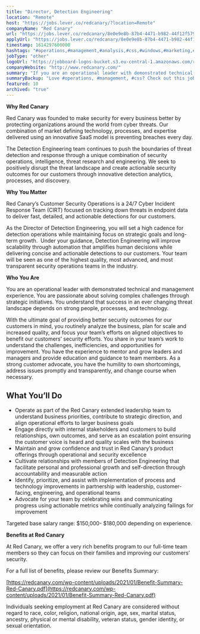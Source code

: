 ```yaml
---
title: "Director, Detection Engineering"
location: "Remote"
host: "https://jobs.lever.co/redcanary/?location=Remote"
companyName: "Red Canary"
url: "https://jobs.lever.co/redcanary/8e0e9e8b-87b4-4471-b982-44f12f579deb"
applyUrl: "https://jobs.lever.co/redcanary/8e0e9e8b-87b4-4471-b982-44f12f579deb/apply"
timestamp: 1614297600000
hashtags: "#operations,#management,#analysis,#css,#windows,#marketing,#office"
jobType: "other"
logoUrl: "https://jobboard-logos-bucket.s3.eu-central-1.amazonaws.com/red-canary"
companyWebsite: "http://www.redcanary.com/"
summary: "If you are an operational leader with demonstrated technical and management experience, Red Canary is looking for someone with your knowledge."
summaryBackup: "Love #operations, #management, #css? Check out this job post!"
featured: 10
archived: "true"
---
```


**Why Red Canary**

Red Canary was founded to make security for every business better by protecting organizations around the world from cyber threats. Our combination of market defining technology, processes, and expertise delivered using an innovative SaaS model is preventing breaches every day.

The Detection Engineering team continues to push the boundaries of threat detection and response through a unique combination of security operations, intelligence, threat research and engineering. We seek to positively disrupt the threat landscape and create actionable security outcomes for our customers through innovative detection analytics, processes, and discovery.

**Why You Matter**

Red Canary’s Customer Security Operations is a 24/7 Cyber Incident Response Team (CIRT) focused on tracking down threats in endpoint data to deliver fast, detailed, and actionable detections for our customers.

As the Director of Detection Engineering, you will set a high cadence for detection operations while maintaining focus on strategic goals and long-term growth.  Under your guidance, Detection Engineering will improve scalability through automation that amplifies human decisions while delivering concise and actionable detections to our customers. Your team will be seen as one of the highest quality, most advanced, and most transparent security operations teams in the industry.

**Who You Are**

You are an operational leader with demonstrated technical and management experience. You are passionate about solving complex challenges through strategic initiatives. You understand that success in an ever changing threat landscape depends on strong people, processes, and technology.

With the ultimate goal of providing better security outcomes for our customers in mind, you routinely analyze the business, plan for scale and increased quality, and focus your team’s efforts on aligned objectives to benefit our customers’ security efforts. You share in your team’s work to understand the challenges, inefficiencies, and opportunities for improvement. You have the experience to mentor and grow leaders and managers and provide education and guidance to team members. As a strong customer advocate, you have the humility to own shortcomings, address issues promptly and transparently, and change course when necessary.

## What You’ll Do

*   Operate as part of the Red Canary extended leadership team to understand business priorities, contribute to strategic direction, and align operational efforts to larger business goals
*   Engage directly with internal stakeholders and customers to build relationships, own outcomes, and serve as an escalation point ensuring the customer voice is heard and quality scales with the business
*   Maintain and grow confidence and trust in Red Canary’s product offerings through operational and security excellence
*   Cultivate relationships with members of Detection Engineering that facilitate personal and professional growth and self-direction through accountability and measurable action
*   Identify, prioritize, and assist with implementation of process and technology improvements in partnership with leadership, customer-facing, engineering, and operational teams
*   Advocate for your team by celebrating wins and communicating progress using actionable metrics while continually analyzing failings for improvement

Targeted base salary range: $150,000- $180,000 depending on experience.

**Benefits at Red Canary**

At Red Canary, we offer a very rich benefits program to our full-time team members so they can focus on their families and improving our customers’ security. 

For a full list of benefits, please review our Benefits Summary:

[https://redcanary.com/wp-content/uploads/2021/01/Benefit-Summary-Red-Canary.pdf](https://redcanary.com/wp-content/uploads/2021/01/Benefit-Summary-Red-Canary.pdf)

Individuals seeking employment at Red Canary are considered without regard to race, color, religion, national origin, age, sex, marital status, ancestry, physical or mental disability, veteran status, gender identity, or sexual orientation.
